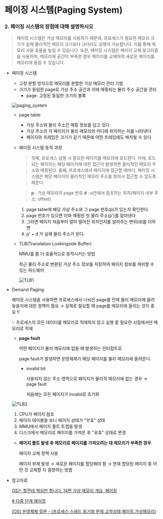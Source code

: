 # 페이징 시스템(Paging System)

### 2. 페이징 시스템의 장점에 대해 설명하시오

> 페이징 시스템은 가상 메모리를 사용하기 때문에, 프로세스가 필요한 메모리 크기가 실제 물리적인 메모리 크기보다 크더라도 실행이 가능합니다. 이를 통해 메모리 사용 효율을 높일 수 있습니다. 또한, 페이징 시스템은 페이지 교체 알고리즘을 사용하여, 메모리에 공간이 부족한 경우 페이지를 교체하여 새로운 페이지를 메모리에 올릴 수 있습니다.
> 

- 페이징 시스템
    - 고정 분할 방식으로 메모리를 분할한 가상 메모리 관리 기법
    - 크기가 동일한 page로 가상 주소 공간과 이에 매핑되는 물리 주소 공간을 관리
        - page: 고정된 동일한 크기의 블록
    
    ![paging_system](https://user-images.githubusercontent.com/88701965/231039587-14816bca-387c-4e1e-bd89-15c0bc025005.png)

    
    - page table
        - 가상 주소와 물리 주소간 매핑 정보를 담고 있다
        - 가상 주소의 각 페이지가 물리 메모리의 어디에 위치하는 지를 나타낸다
        - 페이지와 프레임은 크기가 같기 때문에 어떤 프레임에도 배치될 수 있다
    - 페이징 시스템 동작 과정
        
        > 첫째, 프로세스 실행 시 필요한 페이지를 메모리에 로드한다. 이때, 로드되는 페이지는 해당 페이지에 대한 접근이 발생하면 물리적인 메모리 주소와 매핑된다.
        둘째, 프로세스에서 페이지에 접근할 때마다, 페이징 시스템은 해당 페이지의 물리적인 메모리 주소를 찾아서 접근할 수 있도록 해준다.
        > 
        
        > **p** : 가상 메모리의 page 번호
        **d** : p안에서 참조하는 위치(페이지 내부 주소; offset)
        > 
        1. page table에 해당 가상 주소와 그 page 번호(p)가 있는지 확인한다.
        2. page 번호가 있으면 이와 매핑된 첫 물리 주소(p')를 알아낸다
        3. 그러면 페이지 처음부터 얼마 떨어진 위치인지를 알려주는 변위(d)를 더하면
        4. p' + d 가 실제 물리 주소가 된다.
    
    - TLB(Translation Lookingside Buffer)
        
        MMU를 좀 더 효율적으로 동작시키는 방법
        
        최근 물리 주소로 변환된 가상 주소 정보를 저장하여 페이지 정보를 캐쉬할 수 있는 하드웨어
        
        ![TLB1](https://user-images.githubusercontent.com/88701965/231039590-cfd95fca-08af-4739-8f34-560e3cffb5c8.png)
        

- Demand Paging
    
    페이징 시스템을 사용하면 프로세스에서 나눠진 page를 언제 물리 메모리에 올려놓을지에 대한 정책이 필요 → 실제로 필요할 때 page를 메모리에 올리는 것이 중요 !!
    
    <aside>
    💡 프로세스의 모든 데이터를 메모리로 적재하지 않고
    실행 중 필요한 시점에서만 메모리로 적재
    
    </aside>
    
    - **page fault**
        
        어떤 페이지가 물리 메모리에 없을 때 발생하는 인터럽트로
        
        page fault가 발생하면 운영체제가 해당 페이지를 물리 메모리에 올려준다.
        
        - invalid bit
            
            사용되지 않는 주소 영역으로 페이지가 물리적 메모리에 없는 경우 → page fault
            
            처음에는 모든 페이지가 invalid로 초기화
            
    
    ![TLB2](https://user-images.githubusercontent.com/88701965/231039592-cd16fdd3-fe08-42de-a8bb-ef152d20b8ef.png)

    
    1. CPU가 페이지 참조
    2. 페이지 테이블을 보니 페이지 상태가 "무효" 상태
    3. MMU에서 페이지 폴트 트랩을 발생
    4. 디스크에서 메모리로 페이지를 가져온 후 "유효" 상태로 변경
    
    - **페이지 폴트 발생 후 메모리로 페이지를 가져오려는 데 메모리가 부족한 경우**
        
        페이지 교체 정책 사용
        
        페이지 부재 발생 → 새로운 페이지를 할당해야 함 → 현재 할당된 페이지 중 어떤 것 교체할 지 결정하는 방법
        
- 참고자료
    
    [OS는 할껀데 핵심만 합니다. 14편 가상 메모리 개요, 페이징](https://velog.io/@chappi/OS는-할껀데-핵심만-합니다.-14편-가상-메모리-개요-페이징)
    
    [# 다중 단계 페이징](https://velog.io/@choiish98/다중-단계-페이징)
    
    [[OS] 운영체제 질문 - (프로세스,스레드,동기화 문제,교착상태,페이징,가상메모리)](https://onejunu.tistory.com/159)